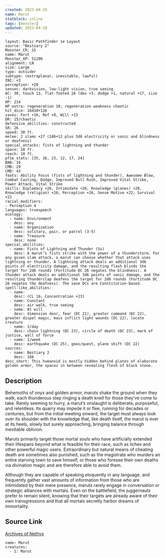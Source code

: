 ```yaml
---
created: 2023-04-28
name: Marut
statblock: inline
tags: [monster]
updated: 2023-04-28
---
```

```statblock
layout: Basic Pathfinder 1e Layout
source: "Bestiary 2"
Monster_CR: 15
name: Marut
Monster_XP: 51200
alignment: LN
size: Large
type: outsider
subtype: (extraplanar, inevitable, lawful)
INI: +3
perception: +26
senses: darkvision, low-light vision, true seeing
AC: 30, touch 13, flat-footed 26 (dex +3, dodge +1, natural +17, size -1)
HP: 214
HP_extra: regeneration 10; regeneration weakness chaotic
hit_dice: 16d10+126
saves: Fort +16, Ref +8, Will +13
DR: 15/chaotic
defensive_abilities: constructed
SR: 26
speed: 30 ft.
melee: 2 slams +27 (2d6+12 plus 3d6 electricity or sonic and blindness or deafness)
special_attacks: fists of lightning and thunder
space: 10 ft.
reach: 10 ft.
pf1e_stats: [35, 16, 23, 12, 17, 24]
BAB: 16
CMB: 29
CMD: 43
feats: Ability Focus (fists of lightning and thunder), Awesome Blow, Combat Casting, Dodge, Improved Bull Rush, Improved Vital Strike, Power Attack, Vital Strike
skills: Diplomacy +26, Intimidate +26, Knowledge (planes) +20, Knowledge (religion) +20, Perception +26, Sense Motive +22, Survival +22
racial_modifiers:
- Perception 4
languages: truespeech
ecology:
  - name: Environment
    desc: any
  - name: Organisation
    desc: solitary, pair, or patrol (3-5)
  - name: Treasure
    desc: none
special_abilities:
  - name: Fists of Lightning and Thunder (Su)
    desc: A marut’s fists strike with the power of a thunderstorm. For any given slam attack, a marut can choose whether that attack uses lightning or thunder. A lightning attack deals an additional 3d6 points of electricity damage, and the resulting flash blinds the target for 2d6 rounds (Fortitude DC 26 negates the blindness). A thunder attack deals an additional 3d6 points of sonic damage, and the resulting thunderclap deafens the target for 2d6 rounds (Fortitude DC 26 negates the deafness). The save DCs are Constitution-based.
spell-like_abilities:
  - name:
    desc: (CL 16; Concentration +23)
  - name: Constant
    desc: air walk, true seeing
  - name: At will
    desc: dimension door, fear (DC 21), greater command (DC 22), greater dispel magic, mass inflict light wounds (DC 22), locate creature
  - name: 1/day
    desc: chain lightning (DC 23), circle of death (DC 23), mark of justice, wall of force
  - name: 1/week
    desc: earthquake (DC 25), geas/quest, plane shift (DC 22)
sources:
  - name: Bestiary 2
    desc: 166
desc_short: This humanoid is mostly hidden behind plates of elaborate golden armor, the spaces in between revealing flesh of black stone.
```
## Description
Behemoths of onyx and golden armor, maruts shake the ground when they walk, each thunderous step ringing a death knell for those they’ve come to take. Rarely seeming to hurry, a marut’s onslaught is deliberate, purposeful, and relentless. Its quarry may impede it or flee, running for decades or centuries, but from the initial meeting onward, the target must always look over its shoulder with the knowledge that, like death itself, the marut is ever at its heels, slowly but surely approaching, bringing balance through inevitable oblivion.

Maruts primarily target those mortal souls who have artificially extended their lifespans beyond what is feasible for their race, such as liches and other powerful magic users. Extraordinary but natural means of cheating death are sometimes also punished, such as the magistrate who murders an entire starving town to save himself, or those who foresee their own deaths via divination magic and are therefore able to avoid them.

Although they are capable of speaking eloquently in any language, and frequently gather vast amounts of information from those who are intimidated by their mere presence, maruts rarely engage in conversation or strategic alliances with mortals. Even on the battlefield, the juggernauts prefer to remain silent, knowing that their targets are already aware of their own transgressions and that all mortals secretly harbor dreams of immortality.
## Source Link
[Archives of Nethys](https://aonprd.com/MonsterDisplay.aspx?ItemName=Marut)
```encounter-table
name: Marut
creatures:
  - 1: Marut
```
